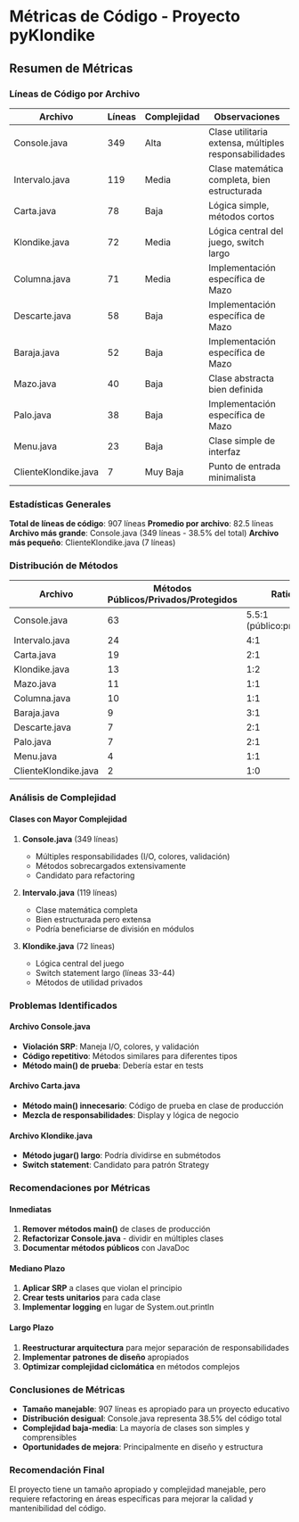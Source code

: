 # Métricas de Código - Proyecto pyKlondike

## Resumen de Métricas

### Líneas de Código por Archivo
| Archivo | Líneas | Complejidad | Observaciones |
|---------|--------|-------------|---------------|
| Console.java | 349 | Alta | Clase utilitaria extensa, múltiples responsabilidades |
| Intervalo.java | 119 | Media | Clase matemática completa, bien estructurada |
| Carta.java | 78 | Baja | Lógica simple, métodos cortos |
| Klondike.java | 72 | Media | Lógica central del juego, switch largo |
| Columna.java | 71 | Media | Implementación específica de Mazo |
| Descarte.java | 58 | Baja | Implementación específica de Mazo |
| Baraja.java | 52 | Baja | Implementación específica de Mazo |
| Mazo.java | 40 | Baja | Clase abstracta bien definida |
| Palo.java | 38 | Baja | Implementación específica de Mazo |
| Menu.java | 23 | Baja | Clase simple de interfaz |
| ClienteKlondike.java | 7 | Muy Baja | Punto de entrada minimalista |

### Estadísticas Generales

**Total de líneas de código**: 907 líneas
**Promedio por archivo**: 82.5 líneas
**Archivo más grande**: Console.java (349 líneas - 38.5% del total)
**Archivo más pequeño**: ClienteKlondike.java (7 líneas)

### Distribución de Métodos

| Archivo | Métodos Públicos/Privados/Protegidos | Ratio |
|---------|--------------------------------------|-------|
| Console.java | 63 | 5.5:1 (público:privado) |
| Intervalo.java | 24 | 4:1 |
| Carta.java | 19 | 2:1 |
| Klondike.java | 13 | 1:2 |
| Mazo.java | 11 | 1:1 |
| Columna.java | 10 | 1:1 |
| Baraja.java | 9 | 3:1 |
| Descarte.java | 7 | 2:1 |
| Palo.java | 7 | 2:1 |
| Menu.java | 4 | 1:1 |
| ClienteKlondike.java | 2 | 1:0 |

### Análisis de Complejidad

#### Clases con Mayor Complejidad
1. **Console.java** (349 líneas)
   - Múltiples responsabilidades (I/O, colores, validación)
   - Métodos sobrecargados extensivamente
   - Candidato para refactoring

2. **Intervalo.java** (119 líneas)
   - Clase matemática completa
   - Bien estructurada pero extensa
   - Podría beneficiarse de división en módulos

3. **Klondike.java** (72 líneas)
   - Lógica central del juego
   - Switch statement largo (líneas 33-44)
   - Métodos de utilidad privados

### Problemas Identificados

#### Archivo Console.java
- **Violación SRP**: Maneja I/O, colores, y validación
- **Código repetitivo**: Métodos similares para diferentes tipos
- **Método main() de prueba**: Debería estar en tests

#### Archivo Carta.java
- **Método main() innecesario**: Código de prueba en clase de producción
- **Mezcla de responsabilidades**: Display y lógica de negocio

#### Archivo Klondike.java
- **Método jugar() largo**: Podría dividirse en submétodos
- **Switch statement**: Candidato para patrón Strategy

### Recomendaciones por Métricas

#### Inmediatas
1. **Remover métodos main()** de clases de producción
2. **Refactorizar Console.java** - dividir en múltiples clases
3. **Documentar métodos públicos** con JavaDoc

#### Mediano Plazo
1. **Aplicar SRP** a clases que violan el principio
2. **Crear tests unitarios** para cada clase
3. **Implementar logging** en lugar de System.out.println

#### Largo Plazo
1. **Reestructurar arquitectura** para mejor separación de responsabilidades
2. **Implementar patrones de diseño** apropiados
3. **Optimizar complejidad ciclomática** en métodos complejos

### Conclusiones de Métricas

- **Tamaño manejable**: 907 líneas es apropiado para un proyecto educativo
- **Distribución desigual**: Console.java representa 38.5% del código total
- **Complejidad baja-media**: La mayoría de clases son simples y comprensibles
- **Oportunidades de mejora**: Principalmente en diseño y estructura

### Recomendación Final

El proyecto tiene un tamaño apropiado y complejidad manejable, pero requiere refactoring en áreas específicas para mejorar la calidad y mantenibilidad del código.
